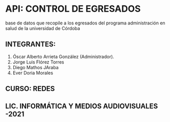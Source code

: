 # API:  CONTROL DE EGRESADOS
base de datos que recopile a los egresados del programa administración en salud de la universidad de Córdoba

## INTEGRANTES:

1. Óscar Alberto Arrieta González (Administrador).
2. Jorge Luis Flórez Torres 
3. Diego Mathos JAraba 
4. Ever Doria Morales

## CURSO: REDES

## LIC. INFORMÁTICA Y MEDIOS AUDIOVISUALES -2021
